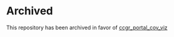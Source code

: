 # Archived

This repository has been archived in favor of [ccgr_portal_cov_viz](https://github.com/ReddyLab/ccgr_portal_cov_viz)
